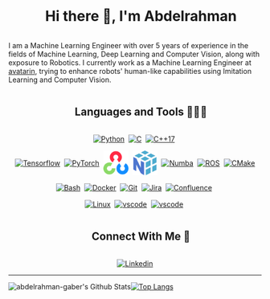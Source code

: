 <!--h1 without bottom border-->
<div id="user-content-toc">
  <ul align="center">
    <summary><h1 style="display: inline-block">Hi there 👋, I'm Abdelrahman</h1></summary>
  </ul>
</div>

I am a Machine Learning Engineer with over 5 years of experience in the fields of Machine Learning, Deep Learning and Computer Vision, along with exposure to Robotics. I currently work as a Machine Learning Engineer at [avatarin](https://avatarin.com/), trying to enhance robots' human-like capabilities using Imitation Learning and Computer Vision.

<!--h2 without bottom border-->
<div id="user-content-toc">
  <ul align="center">
    <summary><h2 style="display: inline-block">Languages and Tools 👨🏻‍💻</h2></summary>
  </ul>
</div>

<p align="center">
 <a href="https://www.python.org/" target="blank"><img align="center" src="https://skillicons.dev/icons?i=py" alt="Python" height="50" width="50" /></a>&nbsp;
 <a href="https://en.wikipedia.org/wiki/C_(programming_language)" target="blank"><img align="center" src="https://skillicons.dev/icons?i=c" alt="C" height="50" width="50" /></a>&nbsp;
 <a href="https://en.cppreference.com/w/cpp/17" target="blank"><img align="center" src="https://skillicons.dev/icons?i=cpp" alt="C++17" height="50" width="50" /></a>&nbsp;
</p>

<p align="center">
 <a href="https://www.tensorflow.org/" target="blank"><img align="center" src="https://skillicons.dev/icons?i=tensorflow" alt="Tensorflow" height="50" width="50" /></a>&nbsp;
 <a href="https://pytorch.org/" target="blank"><img align="center" src="https://skillicons.dev/icons?i=pytorch" alt="PyTorch" height="50" width="50" /></a>&nbsp;
 <a href="https://opencv.org/" target="blank"><img align="center" src="https://raw.githubusercontent.com/devicons/devicon/1119b9f84c0290e0f0b38982099a2bd027a48bf1/icons/opencv/opencv-original.svg" alt="OpenCV" height="50" width="50" /></a>&nbsp;
 <a href="https://numpy.org/" target="blank"><img align="center" src="https://raw.githubusercontent.com/devicons/devicon/1119b9f84c0290e0f0b38982099a2bd027a48bf1/icons/numpy/numpy-original.svg" alt="Numpy" height="50" width="50" /></a>&nbsp;
 <a href="https://numba.pydata.org/" target="blank"><img align="center" src="https://upload.wikimedia.org/wikipedia/commons/f/fe/Numba_logo.svg" alt="Numba" height="50" width="50" /></a>&nbsp;
 <a href="https://www.ros.org/" target="blank"><img align="center" src="https://skillicons.dev/icons?i=ros" alt="ROS" height="50" width="50" /></a>&nbsp;
 <a href="https://cmake.org/" target="blank"><img align="center" src="https://skillicons.dev/icons?i=cmake" alt="CMake" height="50" width="50" /></a>
</p>

<p align="center">
 <a href="https://www.gnu.org/software/bash/" target="blank"><img align="center" src="https://skillicons.dev/icons?i=bash" alt="Bash" height="50" width="50" /></a>&nbsp;
 <a href="https://www.docker.com/" target="blank"><img align="center" src="https://skillicons.dev/icons?i=docker" alt="Docker" height="50" width="50" /></a>&nbsp;
 <a href="https://git-scm.com/" target="blank"><img align="center" src="https://skillicons.dev/icons?i=git" alt="Git" height="50" width="50" /></a>&nbsp;
 <a href="https://www.atlassian.com/software/jira" target="blank"><img align="center" src="https://user-images.githubusercontent.com/25181517/183912952-83784e94-629d-4c34-a961-ae2ae795b662.png" alt="Jira" height="50" width="50" /></a>&nbsp;
 <a href="https://www.atlassian.com/software/confluence" target="blank"><img align="center" src="https://cdn-icons-png.flaticon.com/512/5968/5968793.png" alt="Confluence" height="50" width="50" /></a>&nbsp;
</p>

<p align="center">
 <a href="https://www.linuxfoundation.org/" target="blank"><img align="center" src="https://skillicons.dev/icons?i=linux" alt="Linux" height="50" width="50" /></a>&nbsp;
 <a href="https://www.vim.org/" target="blank"><img align="center" src="https://skillicons.dev/icons?i=vim" alt="vscode" height="50" width="50" /></a>&nbsp;
 <a href="https://code.visualstudio.com/" target="blank"><img align="center" src="https://skillicons.dev/icons?i=vscode" alt="vscode" height="50" width="50" /></a>&nbsp;  
</p>


<!-- Connect with me -->
<!--h2 without bottom border-->
<div id="user-content-toc">
  <ul align="center">
    <summary><h2 style="display: inline-block">Connect With Me 🤝</h2></summary>
  </ul>
</div>

<p align="center">
<a href="https://www.linkedin.com/in/abdelrahmangaber/" target="blank"><img align="center" src="https://skillicons.dev/icons?i=linkedin" alt="Linkedin" height="50" width="50" /></a>  
</p>

---

<img align="left" alt="abdelrahman-gaber's Github Stats" src="https://github-readme-stats.vercel.app/api?username=abdelrahman-gaber&theme=dark&show_icons=true&count_private=true&include_all_commits=true&&hide=prs,contribs&hide_border=true" /> 

[![Top Langs](https://github-readme-stats.vercel.app/api/top-langs/?username=abdelrahman-gaber&layout=compact&theme=dark&hide=matlab,html,verilog,vhdl,systemverilog,stata)](https://github.com/anuraghazra/github-readme-stats) 



<!--
- 🔭 I’m currently working on ...
- 🌱 I’m currently learning ...
- 👯 I’m looking to collaborate on ...
- 🤔 I’m looking for help with ...
- 💬 Ask me about ...
- 📫 How to reach me: ...
- 😄 Pronouns: ...
- ⚡ Fun fact: ...
-->
